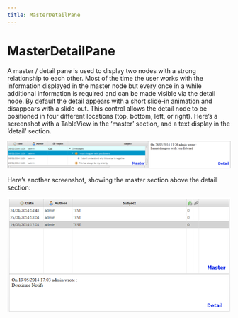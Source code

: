 ```yaml
---
title: MasterDetailPane
---
```

# MasterDetailPane

A master / detail pane is used to display two nodes with a strong relationship to each other. Most of the time the user works with the information displayed in the master node but every once in a while additional information is required and can be made visible via the detail node. By default the detail appears with a short slide-in animation and disappears with a slide-out. This control allows the detail node to be positioned in four different locations (top, bottom, left, or right). Here’s a screenshot with a TableView in the ‘master’ section, and a text display in the ‘detail’ section.

![MasterDetailPane](/images/features/MasterDetailPaneExample2.png "MasterDetailPane with DetailSide set to RIGHT")

Here’s another screenshot, showing the master section above the detail section:

![MasterDetailPane](/images/features/MasterDetailPaneExample.png "MasterDetailPane with DetailSide set to BOTTOM")